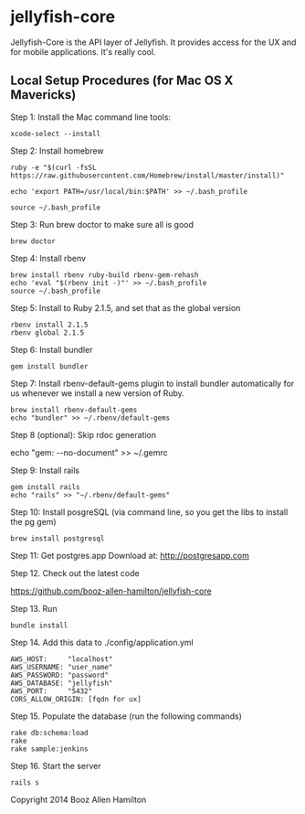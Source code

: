 jellyfish-core
=======

Jellyfish-Core is the API layer of Jellyfish.  It provides access for the UX
and for mobile applications.  It's really cool.

## Local Setup Procedures (for Mac OS X Mavericks)

Step 1: Install the Mac command line tools:

````
xcode-select --install
````

Step 2: Install homebrew

````
ruby -e "$(curl -fsSL https://raw.githubusercontent.com/Homebrew/install/master/install)"
````

````
echo 'export PATH=/usr/local/bin:$PATH' >> ~/.bash_profile
````

````
source ~/.bash_profile
````

Step 3: Run brew doctor to make sure all is good

````
brew doctor
````

Step 4: Install rbenv

````
brew install rbenv ruby-build rbenv-gem-rehash
echo 'eval "$(rbenv init -)"' >> ~/.bash_profile
source ~/.bash_profile
````

Step 5: Install to Ruby 2.1.5, and set that as the global version

````
rbenv install 2.1.5
rbenv global 2.1.5
````

Step 6: Install bundler

````
gem install bundler
````

Step 7: Install rbenv-default-gems plugin to install bundler automatically for us whenever we install a new version of Ruby.
````
brew install rbenv-default-gems
echo "bundler" >> ~/.rbenv/default-gems
````

Step 8 (optional): Skip rdoc generation

echo "gem: --no-document" >> ~/.gemrc

Step 9: Install rails

````
gem install rails
echo "rails" >> "~/.rbenv/default-gems"
````

Step 10: Install posgreSQL (via command line, so you get the libs to install the pg gem)

````
brew install postgresql
````

Step 11: Get postgres.app
Download at: http://postgresapp.com


Step 12.  Check out the latest code

https://github.com/booz-allen-hamilton/jellyfish-core

Step 13.  Run

````
bundle install
````

Step 14.  Add this data to ./config/application.yml

````
AWS_HOST:     "localhost"
AWS_USERNAME: "user_name"
AWS_PASSWORD: "password"
AWS_DATABASE: "jellyfish"
AWS_PORT:     "5432"
CORS_ALLOW_ORIGIN: [fqdn for ux]
````

Step 15.  Populate the database (run the following commands)

````
rake db:schema:load
rake
rake sample:jenkins
````
Step 16.  Start the server

````
rails s
````


Copyright 2014 Booz Allen Hamilton
